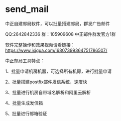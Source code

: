 # send_mail
中正自建邮局软件，可以批量搭建邮局，群发广告邮件

QQ:2642842336 群：105909608 中正邮件群发官方1群

软件完整操作和效果视频请看链接：
https://www.ixigua.com/i6807399364751786507/

中正邮局工具特点：

1、批量申请机房机器，可选择所有机房，进行批量申请

2、批量搭建postfix邮件发信系统，速度快

3、批量进行机房自带域名解析和阿里云解析

4、批量生成发信箱

5、批量进行邮箱验证
